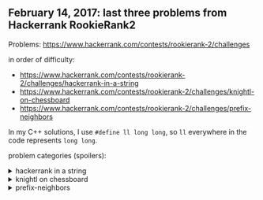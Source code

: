## February 14, 2017: last three problems from Hackerrank RookieRank2

Problems: https://www.hackerrank.com/contests/rookierank-2/challenges

in order of difficulty:  
* https://www.hackerrank.com/contests/rookierank-2/challenges/hackerrank-in-a-string
* https://www.hackerrank.com/contests/rookierank-2/challenges/knightl-on-chessboard
* https://www.hackerrank.com/contests/rookierank-2/challenges/prefix-neighbors

In my C++ solutions, I use `#define ll long long`, so `ll` everywhere in the code represents `long long`.

problem categories (spoilers):

<details> 
  <summary>hackerrank in a string </summary>
   greedy/easy 
</details>
<details> 
  <summary>knightl on chessboard </summary>
   shortest-path search through unweighted 2d grid - BFS
</details>
<details> 
  <summary>prefix-neighbors </summary>
   trie and tree-DP 
</details>